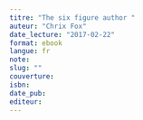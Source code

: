 ```yaml
---
titre: "The six figure author "
auteur: "Chrix Fox"
date_lecture: "2017-02-22"
format: ebook
langue: fr
note:
slug: ""
couverture: 
isbn: 
date_pub: 
editeur: 
---
```

